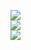 <img src="https://streak-stats.demolab.com?user=codekristaps&theme=highcontrast&hide_border=true&border_radius=5&card_width=800"></br>
<img src="https://github-readme-stats.vercel.app/api?username=codekristaps&show_icons=true&hide_border=true&theme=vision-friendly-dark"></br>
<img src="https://github-readme-stats.vercel.app/api/top-langs/?username=codekristaps&size_weight=0.15&hide_border=true&count_weight=0.5&layout=compact&theme=vision-friendly-dark"></br>
</br>

<img src="https://komarev.com/ghpvc/?username=codekristaps&style=for-the-badge&color=orange" alt=""/>

